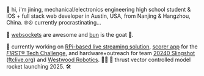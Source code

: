 👋 hi, i'm jining, mechanical/electronics engineering high school student & iOS + full stack web developer in Austin, USA, from Nanjing & Hangzhou, China. 🌐☮️ currently procrastinating...

📡 [websockets](https://developer.mozilla.org/docs/Web/API/WebSockets_API) are awesome and [bun](https://bun.sh) is the goat 🐐.

🤖 currently working on [RPi-based live streaming solution](https://github.com/JiningLiu/stream-cam), [scorer app](https://ftcscoring.app) for the [*FIRST*® Tech Challenge](https://www.firstinspires.org/robotics/ftc), and hardware+outreach for team [20240 Slingshot](https://slingshot20240.com) ([ftclive.org](https://ftc-events.firstinspires.org/team/20240)) and [Westwood Robotics](https://westwoodrobots.org). 👨‍💻
🚀 thrust vector controlled model rocket launching 2025. 🛠️
